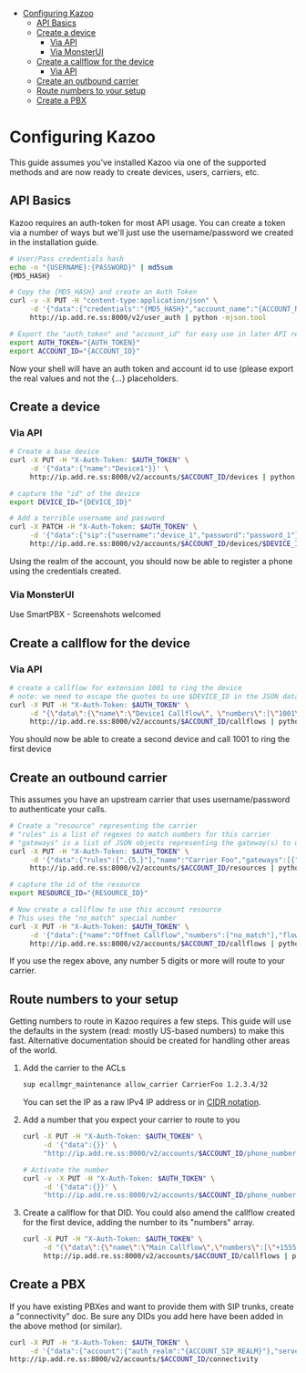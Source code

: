 - [Configuring Kazoo](#org728b8e7)
  - [API Basics](#orge01008e)
  - [Create a device](#org34cfaaa)
    - [Via API](#orgf05a11c)
    - [Via MonsterUI](#org685c0b6)
  - [Create a callflow for the device](#orgcd0f6f9)
    - [Via API](#orgee602db)
  - [Create an outbound carrier](#org93a7a98)
  - [Route numbers to your setup](#org6d191a6)
  - [Create a PBX](#org5c74911)



<a id="org728b8e7"></a>

# Configuring Kazoo

This guide assumes you've installed Kazoo via one of the supported methods and are now ready to create devices, users, carriers, etc.


<a id="orge01008e"></a>

## API Basics

Kazoo requires an auth-token for most API usage. You can create a token via a number of ways but we'll just use the username/password we created in the installation guide.

```bash
# User/Pass credentials hash
echo -n "{USERNAME}:{PASSWORD}" | md5sum
{MD5_HASH}  -

# Copy the {MD5_HASH} and create an Auth Token
curl -v -X PUT -H "content-type:application/json" \
     -d '{"data":{"credentials":"{MD5_HASH}","account_name":"{ACCOUNT_NAME}"}}' \
     http://ip.add.re.ss:8000/v2/user_auth | python -mjson.tool

# Export the "auth_token" and "account_id" for easy use in later API requests
export AUTH_TOKEN="{AUTH_TOKEN}"
export ACCOUNT_ID="{ACCOUNT_ID}"
```

Now your shell will have an auth token and account id to use (please export the real values and not the {&#x2026;} placeholders.


<a id="org34cfaaa"></a>

## Create a device


<a id="orgf05a11c"></a>

### Via API

```bash
# Create a base device
curl -X PUT -H "X-Auth-Token: $AUTH_TOKEN" \
     -d '{"data":{"name":"Device1"}}' \
     http://ip.add.re.ss:8000/v2/accounts/$ACCOUNT_ID/devices | python -mjson.tool

# capture the "id" of the device
export DEVICE_ID="{DEVICE_ID}"

# Add a terrible username and password
curl -X PATCH -H "X-Auth-Token: $AUTH_TOKEN" \
     -d '{"data":{"sip":{"username":"device_1","password":"password_1"}}}' \
     http://ip.add.re.ss:8000/v2/accounts/$ACCOUNT_ID/devices/$DEVICE_ID | python -mjson.tool
```

Using the realm of the account, you should now be able to register a phone using the credentials created.


<a id="org685c0b6"></a>

### Via MonsterUI

Use SmartPBX - Screenshots welcomed


<a id="orgcd0f6f9"></a>

## Create a callflow for the device


<a id="orgee602db"></a>

### Via API

```bash
# create a callflow for extension 1001 to ring the device
# note: we need to escape the quotes to use $DEVICE_ID in the JSON data
curl -X PUT -H "X-Auth-Token: $AUTH_TOKEN" \
     -d "{\"data\":{\"name\":\"Device1 Callflow\", \"numbers\":[\"1001\"], \"flow\":{\"module\":\"device\",\"data\":{\"id\":\"$DEVICE_ID\"}}}}" \
     http://ip.add.re.ss:8000/v2/accounts/$ACCOUNT_ID/callflows | python -mjson.tool
```

You should now be able to create a second device and call 1001 to ring the first device


<a id="org93a7a98"></a>

## Create an outbound carrier

This assumes you have an upstream carrier that uses username/password to authenticate your calls.

```bash
# Create a "resource" representing the carrier
# "rules" is a list of regexes to match numbers for this carrier
# "gateways" is a list of JSON objects representing the gateway(s) to use
curl -X PUT -H "X-Auth-Token: $AUTH_TOKEN" \
     -d '{"data":{"rules":[".{5,}"],"name":"Carrier Foo","gateways":[{"realm":"sip.carrier.com","server":"sip.carrier.com","username":"your_username","password":"your_password","enabled":true}]}}' \
     http://ip.add.re.ss:8000/v2/accounts/$ACCOUNT_ID/resources | python -mjson.tool

# capture the id of the resource
export RESOURCE_ID="{RESOURCE_ID}"

# Now create a callflow to use this account resource
# This uses the "no_match" special number
curl -X PUT -H "X-Auth-Token: $AUTH_TOKEN" \
     -d '{"data":{"name":"Offnet Callflow","numbers":["no_match"],"flow":{"module":"resources","data":{"use_local_resources":true}}}}' \
     http://ip.add.re.ss:8000/v2/accounts/$ACCOUNT_ID/callflows | python -mjson.tool
```

If you use the regex above, any number 5 digits or more will route to your carrier.


<a id="org6d191a6"></a>

## Route numbers to your setup

Getting numbers to route in Kazoo requires a few steps. This guide will use the defaults in the system (read: mostly US-based numbers) to make this fast. Alternative documentation should be created for handling other areas of the world.

1.  Add the carrier to the ACLs

    ```bash
    sup ecallmgr_maintenance allow_carrier CarrierFoo 1.2.3.4/32
    ```

    You can set the IP as a raw IPv4 IP address or in [CIDR notation](https://en.wikipedia.org/wiki/Classless_Inter-Domain_Routing#CIDR_notation).
2.  Add a number that you expect your carrier to route to you

    ```bash
    curl -X PUT -H "X-Auth-Token: $AUTH_TOKEN" \
         -d '{"data":{}}' \
         "http://ip.add.re.ss:8000/v2/accounts/$ACCOUNT_ID/phone_numbers/+15551234567" | python -mjson.tool

    # Activate the number
    curl -v -X PUT -H "X-Auth-Token: $AUTH_TOKEN" \
         -d '{"data":{}}' \
         "http://ip.add.re.ss:8000/v2/accounts/$ACCOUNT_ID/phone_numbers/+15551234567/activate" | python -mjson.tool
    ```
3.  Create a callflow for that DID. You could also amend the callflow created for the first device, adding the number to its "numbers" array.

    ```bash
    curl -X PUT -H "X-Auth-Token: $AUTH_TOKEN" \
         -d "{\"data\":{\"name\":\"Main Callflow\",\"numbers\":[\"+15551234567\"],\"flow\":{\"module\":\"device\",\"data\":{\"id\":\"$DEVICE_ID\"}}}}" \
         http://ip.add.re.ss:8000/v2/accounts/$ACCOUNT_ID/callflows | python -mjson.tool
    ```


<a id="org5c74911"></a>

## Create a PBX

If you have existing PBXes and want to provide them with SIP trunks, create a "connectivity" doc. Be sure any DIDs you add here have been added in the above method (or similar).

```bash
curl -X PUT -H "X-Auth-Token: $AUTH_TOKEN" \
     -d '{"data":{"account":{"auth_realm":"{ACCOUNT_SIP_REALM}"},"servers":[{"DIDs":{"+12125554321":{}},"options":{"inbound_format":"e164"},"auth":{"auth_method":"password","auth_user":"{USERNAME}","auth_password":"{PASSWORD}"}}]}}'
http://ip.add.re.ss:8000/v2/accounts/$ACCOUNT_ID/connectivity
```